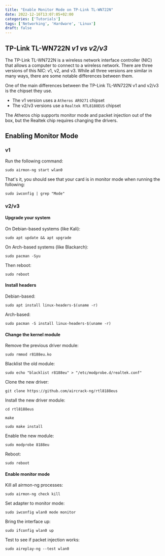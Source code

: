 ```yaml
---
title: "Enable Monitor Mode on TP-Link TL-WN722N"
date: 2022-12-16T13:07:05+02:00
categories: ['Tutorials']
tags: ['Networking', 'Hardware', 'Linux']
draft: false
---
```


##  TP-Link TL-WN722N _v1 vs v2/v3_

The TP-Link TL-WN722N is a wireless network interface controller (NIC) that allows a computer to connect to a wireless network.
There are three versions of this NIC: v1, v2, and v3. While all three versions are similar in many ways, there are some notable differences between them.

One of the main differences between the TP-Link TL-WN722N v1 and v2/v3 is the chipset they use. 
- The v1 version uses a `Atheros AR9271` chipset
- The v2/v3 versions use a `Realtek RTL8188EUS` chipset

The Atheros chip supports monitor mode and packet injection out of the box, but the Realtek chip requires changing the drivers.

## Enabling Monitor Mode

### v1

Run the following command:
``` shell
sudo airmon-ng start wlan0
```

That's it, you should see that your card is in monitor mode when running the following:
``` shell
sudo iwconfig | grep "Mode"
```

### v2/v3

#### Upgrade your system

On Debian-based systems (like Kali):
``` shell
sudo apt update && apt upgrade
```

On Arch-based systems (like Blackarch):
``` shell
sudo pacman -Syu
```

Then reboot:
``` shell
sudo reboot
```

#### Install headers

Debian-based:
``` shell
sudo apt install linux-headers-$(uname -r)
```

Arch-based:
``` shell
sudo pacman -S install linux-headers-$(uname -r)
```

#### Change the kernel module

Remove the previous driver module:
``` shell 
sudo rmmod r8188eu.ko
```

Blacklist the old module:
``` shell
sudo echo "blacklist r8188eu" > "/etc/modprobe.d/realtek.conf"
```

Clone the new driver:
``` shell
git clone https://github.com/aircrack-ng/rtl8188eus
```

Install the new driver module:
``` shell
cd rtl8188eus
```
``` shell
make
```
``` shell
sudo make install
```

Enable the new module:
``` shell
sudo modprobe 8188eu
```

Reboot:
``` shell
sudo reboot
```

#### Enable monitor mode

Kill all airmon-ng processes:
``` shell
sudo airmon-ng check kill
```

Set adapter to monitor mode:
``` shell
sudo iwconfig wlan0 mode monitor
```

Bring the interface up:
``` shell
sudo ifconfig wlan0 up
```

Test to see if packet injection works:
``` shell
sudo aireplay-ng --test wlan0
```
